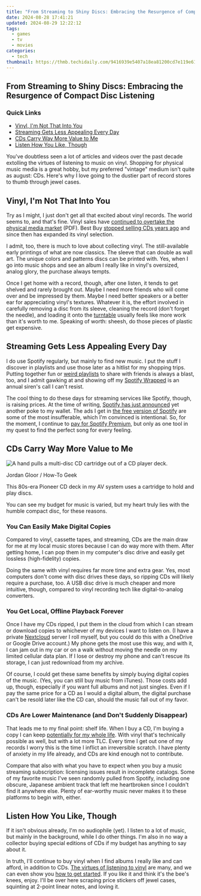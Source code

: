 ```yaml
---
title: "From Streaming to Shiny Discs: Embracing the Resurgence of Compact Disc Listening"
date: 2024-08-28 17:41:21
updated: 2024-08-29 12:22:12
tags:
  - games
  - tv
  - movies
categories:
  - tech
thumbnail: https://thmb.techidaily.com/9416939e5407a18ea81200cd7e119e61ff04e31fb3c5cd004cd4601ad28e3eb8.jpg
---
```


## From Streaming to Shiny Discs: Embracing the Resurgence of Compact Disc Listening

### Quick Links

* [Vinyl, I'm Not That Into You](https://facebook-video-footage.techidaily.com/new-the-definitive-guide-for-effective-and-smooth-youtube-video-uploads/)
* [Streaming Gets Less Appealing Every Day](https://android-transfer.techidaily.com/how-to-transfer-text-messages-from-realme-narzo-n53-to-new-phone-drfone-by-drfone-transfer-from-android-transfer-from-android/)
* [CDs Carry Way More Value to Me](https://extra-guidance.techidaily.com/2024-approved-journey-into-av1-the-newcomers-guidebook/)
* [Listen How You Like, Though](https://youtube-tips.techidaily.com/ed-in-2024-mastering-yt-analytics-counting-eyeballs-and-cash/)

 You've doubtless seen a lot of articles and videos over the past decade extolling the virtues of listening to music on vinyl. Shopping for physical music media is a great hobby, but my preferred "vintage" medium isn't quite as august: CDs. Here's why I love going to the dustier part of record stores to thumb through jewel cases.

##  Vinyl, I'm Not That Into You

 Try as I might, I just don't get all that excited about vinyl records. The world seems to, and that's fine. Vinyl sales have [continued to overtake the physical media market](https://www.riaa.com/wp-content/uploads/2024/03/2023-Year-End-Revenue-Statistics.pdf) (PDF). Best Buy [stopped selling CDs years ago](https://www.theverge.com/2018/2/6/16973538/bestbuy-target-cd-sales-vinyl-cassette) and since then has expanded its vinyl selection.

 I admit, too, there is much to love about collecting vinyl. The still-available early printings of what are now classics. The sleeve that can double as wall art. The unique colors and patterns discs can be printed with. Yes, when I go into music shops and see an album I really like in vinyl's oversized, analog glory, the purchase always tempts.

 Once I get home with a record, though, after one listen, it tends to get shelved and rarely brought out. Maybe I need more friends who will come over and be impressed by them. Maybe I need better speakers or a better ear for appreciating vinyl's textures. Whatever it is, the effort involved in carefully removing a disc from its sleeve, cleaning the record (don't forget the needle), and loading it onto the [turntable](https://bypass-frp.techidaily.com/the-complete-guide-to-infinix-hot-40i-frp-bypass-everything-you-need-to-know-by-drfone-android/) usually feels like more work than it's worth to me. Speaking of worth: sheesh, do those pieces of plastic get expensive.

##  Streaming Gets Less Appealing Every Day

 I do use Spotify regularly, but mainly to find new music. I put the stuff I discover in playlists and use those later as a hitlist for my shopping trips. Putting together fun or [weird playlists](https://tiktok-video-recordings.techidaily.com/2024-approved-creative-anime-characters-and-scenes-for-viral-tiktoks/) to share with friends is always a blast, too, and I admit gawking at and showing off my [Spotify Wrapped](https://screen-recording.techidaily.com/updated-in-2024-premier-mobile-devices-top-gba-game-players/) is an annual siren's call I can't resist.

 The cool thing to do these days for streaming services like Spotify, though, is raising prices. At the time of writing, [Spotify has just announced](https://extra-approaches.techidaily.com/updated-mastering-the-art-of-disconnecting-from-your-old-linkedin-account/) yet another poke to my wallet. The ads I get in [the free version of Spotify](https://youtube-data.techidaily.com/24-how-to-remove-pending-videos-from-your-youtube-history/) are some of the most insufferable, which I'm convinced is intentional. So, for the moment, I continue to [pay for Spotify Premium](https://twitter-videos.techidaily.com/new-in-2024-digital-drama-videoviral-sagas-unfold-online/), but only as one tool in my quest to find the perfect song for every feeling.

##  CDs Carry Way More Value to Me

![A hand pulls a multi-disc CD cartridge out of a CD player deck.](https://static1.howtogeekimages.com/wordpress/wp-content/uploads/2024/04/cd-cassette-player.jpg) 

Jordan Gloor / How-To Geek

This 80s-era Pioneer CD deck in my AV system uses a cartridge to hold and play discs.

 You can see my budget for music is varied, but my heart truly lies with the humble compact disc, for these reasons.

###  You Can Easily Make Digital Copies

 Compared to vinyl, cassette tapes, and streaming, CDs are the main draw for me at my local music stores because I can do way more with them. After getting home, I can pop them in my computer's disc drive and easily get lossless (high-fidelity) copies.

 Doing the same with vinyl requires far more time and extra gear. Yes, most computers don't come with disc drives these days, so ripping CDs will likely require a purchase, too. A USB disc drive is much cheaper and more intuitive, though, compared to vinyl recording tech like digital-to-analog converters.

###  You Get Local, Offline Playback Forever

 Once I have my CDs ripped, I put them in the cloud from which I can stream or download copies to whichever of my devices I want to listen on. (I have a private [Nextcloud](https://nextcloud.com/) server I roll myself, but you could do this with a OneDrive or Google Drive account.) My phone gets the most use this way, and with it, I can jam out in my car or on a walk without moving the needle on my limited cellular data plan. If I lose or destroy my phone and can't rescue its storage, I can just redownload from my archive.

 Of course, I could get these same benefits by simply buying digital copies of the music. (Yes, you can still buy music from iTunes). Those costs add up, though, especially if you want full albums and not just singles. Even if I pay the same price for a CD as I would a digital album, the digital purchase can't be resold later like the CD can, should the music fall out of my favor.

###  CDs Are Lower Maintenance (and Don't Suddenly Disappear)

 That leads me to my final point: shelf life. When I buy a CD, I'm buying a copy I can keep [potentially for my whole life](https://android-unlock.techidaily.com/in-2024-5-solutions-for-samsung-galaxy-m34-5g-unlock-without-password-by-drfone-android/). With vinyl that's technically possible as well, but with a lot more TLC. Every time I get out one of my records I worry this is the time I inflict an irreversible scratch. I have plenty of anxiety in my life already, and CDs are kind enough not to contribute.

 Compare that also with what you have to expect when you buy a music streaming subscription: licensing issues result in incomplete catalogs. Some of my favorite music I've seen randomly pulled from Spotify, including one obscure, Japanese ambient track that left me heartbroken since I couldn't find it anywhere else. Plenty of ear-worthy music never makes it to these platforms to begin with, either.

##  Listen How You Like, Though

 If it isn't obvious already, I'm no audiophile (yet). I listen to a lot of music, but mainly in the background, while I do other things. I'm also in no way a collector buying special editions of CDs if my budget has anything to say about it.

 In truth, I'll continue to buy vinyl when I find albums I really like and can afford, in addition to CDs. [The virtues of listening to vinyl](https://discord-videos.techidaily.com/updated-crafting-an-eye-catching-discord-avatar-picture-for-2024/) are many, and we can even show you [how to get started](https://android-location-track.techidaily.com/in-2024-best-anti-tracker-software-for-samsung-galaxy-a23-5g-drfone-by-drfone-virtual-android/). If you like it and think it's the bee's knees, enjoy. I'll be over here scraping price stickers off jewel cases, squinting at 2-point linear notes, and loving it.

<ins class="adsbygoogle"
     style="display:block"
     data-ad-format="autorelaxed"
     data-ad-client="ca-pub-7571918770474297"
     data-ad-slot="1223367746"></ins>



<ins class="adsbygoogle"
     style="display:block"
     data-ad-client="ca-pub-7571918770474297"
     data-ad-slot="8358498916"
     data-ad-format="auto"
     data-full-width-responsive="true"></ins>
